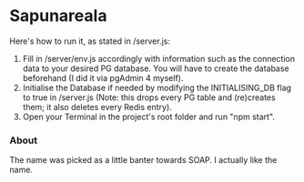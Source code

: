 # Sapunareala
Here's how to run it, as stated in /server.js:
1. Fill in /server/env.js accordingly with information such as the connection data to your desired PG database. You will have to create the database beforehand (I did it via pgAdmin 4 myself).
2. Initialise the Database if needed by modifying the INITIALISING_DB flag to true in /server.js (Note: this drops every PG table and (re)creates them; it also deletes every Redis entry).
3. Open your Terminal in the project's root folder and run "npm start".

### About

The name was picked as a little banter towards SOAP. I actually like the name.
